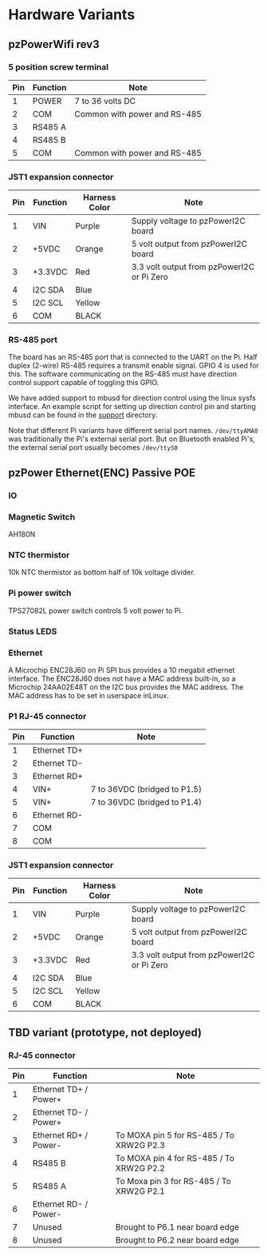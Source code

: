 # Hardware Variants


## pzPowerWifi rev3

### 5 position screw terminal 

Pin | Function | Note
---|---|---
1|POWER|7 to 36 volts DC
2|COM|Common with power and RS-485
3|RS485 A|
4|RS485 B|
5|COM|Common with power and RS-485

### JST1 expansion connector

Pin|Function|Harness Color|Note
---|---|---|---
1|VIN|Purple|Supply voltage to pzPowerI2C board
2|+5VDC|Orange|5 volt output from pzPowerI2C board
3|+3.3VDC|Red|3.3 volt output from pzPowerI2C or Pi Zero
4|I2C SDA|Blue|
5|I2C SCL|Yellow|
6|COM|BLACK|

### RS-485 port
The board has an RS-485 port that is connected to the UART on the Pi. Half duplex (2-wire) RS-485 requires a transmit enable signal. GPIO 4 is used for this. The software communicating on the RS-485 must have direction control support capable of toggling this GPIO.

We have added support to mbusd for direction control using the linux sysfs interface. An example script for setting up direction control pin and starting
mbusd can be found in the [support](support/) directory.

Note that different Pi variants have different serial port names. `/dev/ttyAMA0` was traditionally the Pi's external serial port. But on Bluetooth enabled
Pi's, the external serial port usually becomes `/dev/ttyS0`


## pzPower Ethernet(ENC) Passive POE

### IO

### Magnetic Switch
AH180N

### NTC thermistor
10k NTC thermistor as bottom half of 10k voltage divider.

### Pi power switch
TPS27082L power switch controls 5 volt power to Pi.

### Status LEDS


### Ethernet
A Microchip ENC28J60 on Pi SPI bus provides a 10 megabit ethernet interface. The ENC28J60 does not have a MAC address built-in, so a Microchip 24AA02E48T on the I2C bus provides the MAC address. The MAC address has to be set in userspace inLinux.

### P1 RJ-45 connector

Pin | Function | Note
---|---|---
1|Ethernet TD+|
2|Ethernet TD-|
3|Ethernet RD+|
4|VIN+|7 to 36VDC (bridged to P1.5)
5|VIN+|7 to 36VDC (bridged to P1.4)
6|Ethernet RD-|
7|COM|
8|COM|


### JST1 expansion connector

Pin|Function|Harness Color|Note
---|---|---|---
1|VIN|Purple|Supply voltage to pzPowerI2C board
2|+5VDC|Orange|5 volt output from pzPowerI2C board
3|+3.3VDC|Red|3.3 volt output from pzPowerI2C or Pi Zero
4|I2C SDA|Blue|
5|I2C SCL|Yellow|
6|COM|BLACK|

## TBD variant (prototype, not deployed)
### RJ-45 connector

Pin | Function | Note
---|---|---
1|Ethernet TD+ / Power+|
2|Ethernet TD- / Power+|
3|Ethernet RD+ / Power-| To MOXA pin 5 for RS-485 / To XRW2G P2.3
4|RS485 B|To MOXA pin 4 for RS-485 / To XRW2G P2.2
5|RS485 A|To Moxa pin 3 for RS-485 / To XRW2G P2.1
6|Ethernet RD- / Power-|
7|Unused|Brought to P6.1 near board edge
8|Unused|Brought to P6.2 near board edge

